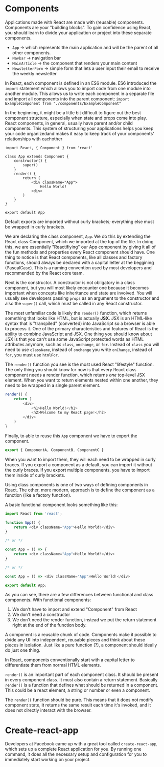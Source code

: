 # Components
Applications made with React are made with (reusable) components. Components are your "building blocks". To gain confidence using React, you should learn to divide your application or project into these separate components. 
- `App` -> which represents the main application and will be the parent of all other components. 
- `Navbar` -> navigation bar
- `MainArticle`  -> the component that renders your main content
- `NewsletterForm`  -> simple form that lets a user input their email to receive the weekly newsletter

In React, each component is defined in an ES6 module. ES6 introduced the `import` statement which allows you to import code from one module into another module. This allows us to write each component in a separate file and import all components into the parent component:
`import ExampleComponent from "./components/ExampleComponent"`

In the beginning, it might be a little bit difficult to figure out the best component structure, especially when state and props come into play. React components, in general, usually have parent and/or child components. This system of structuring your applications helps you keep your code organizedand makes it easy to keep track of your components' relationships with eachother 

```JS
import React, { Component } from 'react'

class App extends Component {
	constructor() {
		super()
	}
	render() {
		return (
			<div className="App">
				Hello World!
			<div>
		)
	}
}

export default App

```

Default exports are imported without curly brackets; everything else must be wrapped in curly brackets. 

We are declaring the class component, `App`. We do this by extending the React class Component, which we imported at the top of the file. In doing this, we are essentially "Reactifiying" our App component by giving it all of the fun methods and properties every React component should have. One thing to notice is that React components, like all classes and factory functions, should always be declared with a capital letter at the beggining (PascalCase). This is a naming convention used by most developers and recommended by the React core team. 

Next is the constructor. A constructor is not obligatory in a class component, but you will most likely encounter one because it becomes important when concepts like inheritance and state are involved. You will usually see developers passing `props` as an argument to the constructor and also the `super()` call, which must be called in any React constructor. 

The most unfamiliar code is likely the `render()` function, which returns something that looks like HTML, but is actually **JSX**. JSX is an HTML-like syntax that is "transpiled" (converted) into JavaScript so a browser is able to process it. One of the primary characteristics and features of React is the ability to combine JavaScript and JSX. One thing you should know about JSX is that you can't use some JavaScript protected words as HTML attributes anymore, such as `class`, `onchange`, or `for`. Instead of `class` you will need to use `className`, instead of `onchange` you write `onChange`, instead of `for`, you must use `htmlFor`.

The `render()` function you see is the most used React "lifestyle" function. The only thing you should know for now is that every React class component needs a render function, which returns *one* top-level JSX element. When you want to return elements nested within one another, they need to be wrapped in a single parent element. 

```js
render() {
	return (
		<div>
			<h1>Hello World!</h1>
			<h2>Welcome to my React page!</h2>
		</div>
	)
}
```

Finally, to able to reuse this `App` component we have to export the component. 

```js
export { ComponentA, ComponentB, ComponentC }
```

When you want to import them, they will each need to be wrapped in curly braces. If you export a component as a default, you can import it without the curly braces. If you export multiple components, you have to import them inside of curly brackets. 

Using class components is one of two ways of defining components in React. The other, more modern, approach is to define the component as a function (like a factory function).

A basic functional component looks something like this:

```js
import React from 'react';

function App() {
	return <div className="App">Hello World!</div>
}

/* or */

const App = () => {
	return <div className="App">Hello World!</div>
}

/* or */

const App = () => <div className="App">Hello World!</div>

export default App;
```

As you can see, there are a few differences between functional and class components. With functional components:

1. We don't have to import and extend "Component" from React
2. We don't need a constructor
3. We don't need the render function, instead we put the return statement right at the end of the function body. 

A component is a reusable chunk of code. Components make it possible to dvide any UI into independent, reusable pieces and think about these pieces in isolation. Just like a pure function (?), a component should ideally do just one thing. 

In React, components conventionally start with a capital letter to differentiate them from normal HTML elements. 

`render()` is an important part of each component class. It should be present in every component class. It must also contain a return statement. Basically `render()` is a function that defines what should be returned in a component. This could be a react element, a string or number or even a component. 

The `render()` function should be pure. This means that it does not modify component state, it returns the same result each time it's invoked, and it does not directly interact with the browser. 

# Create-react-app
Developers at Facebook came up with a great tool called `create-react-app`, which sets up a complete React application for you. By running one command, it does all the necessary setup and configuration for you to immediately start working on your project.

